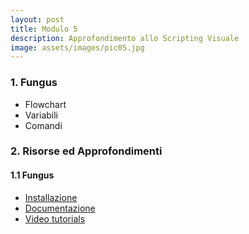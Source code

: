 ```yaml
---
layout: post
title: Modulo 5
description: Approfondimento allo Scripting Visuale
image: assets/images/pic05.jpg
---
```


<h3>1. Fungus</h3>

<ul>
    <li>Flowchart</li>
    <li>Variabili</li>
    <li>Comandi</li>
</ul>

<!--
<h3>1. Fisica</h3>
<ul>
    <li>Introduzione alla <a href="https://docs.unity3d.com/Manual/PhysicsSection.html" target="_blank">Fisica</a> in Unity3D</li>
    <li>I <a href="https://docs.unity3d.com/Manual/PhysicsOverview.html" target="_blank">principali elementi 3D</a></li>
</ul>

<h3>2. Animazione</h3>
<ul>
    <li>Il sistema di animazione in Unity3D</li>
    <li><em><a href="https://docs.unity3d.com/Manual/animeditor-UsingAnimationEditor.html" target="_blank">Animation Window</a></em> ed <em><a href="https://docs.unity3d.com/Manual/animeditor-CreatingANewAnimationClip.html" target="_blank">Animation Clips</a></em></li>
    <li><em><a href="https://docs.unity3d.com/Manual/AnimatorWindow.html" target="_blank">Animator Window</a></em> ed <em><a href="https://docs.unity3d.com/Manual/AnimationStateMachines.html">Animator Controllers</a></em></li>
</ul>

-->

<h3>2. Risorse ed Approfondimenti</h3>

<h4>1.1 Fungus</h4>
<ul>
  <li><a href="http://fungusdocs.snozbot.com/installation.html" target="_blank">Installazione</a></li>
  <li><a href="http://fungusdocs.snozbot.com/index.html" target="_blank">Documentazione</a></li>
  <li><a href="http://fungusdocs.snozbot.com/tutorial_videos.html" target="_blank">Video tutorials</a></li>
</ul>

<!--
<h4>5.2 Animazione</h4>
<ul>
    <li><a href="https://www.mixamo.com/" target="_blank">Mixamo</a></li>
</ul>

<h4>5.3 Audio</h4>
<ul>
  <li><em><a href="https://docs.unity3d.com/540/Documentation/Manual/class-AudioEffect.html" target="_blank">Audio Filters</a></em></li>
</ul>
-->
